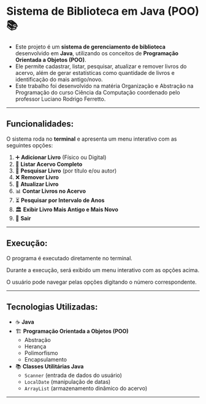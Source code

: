 # Sistema de Biblioteca em Java (POO) 📚

 - Este projeto é um **sistema de gerenciamento de biblioteca** desenvolvido em **Java**, utilizando os conceitos de **Programação Orientada a Objetos (POO)**.  
 - Ele permite cadastrar, listar, pesquisar, atualizar e remover livros do acervo, além de gerar estatísticas como quantidade de livros e identificação do mais antigo/novo.
 - Este trabalho foi desenvolvido na matéria Organização e Abstração na Programação do curso Ciência da Computação coordenado pelo professor Luciano Rodrigo Ferretto.

---

## Funcionalidades:

O sistema roda no **terminal** e apresenta um menu interativo com as seguintes opções:

1. ➕ **Adicionar Livro** (Físico ou Digital)  
2. 📖 **Listar Acervo Completo**  
3. 🔎 **Pesquisar Livro** (por título e/ou autor)  
4. ❌ **Remover Livro**  
5. 📝 **Atualizar Livro**  
6. 📊 **Contar Livros no Acervo**  
7. ⏳ **Pesquisar por Intervalo de Anos**  
8. 🏛️ **Exibir Livro Mais Antigo e Mais Novo**  
0. 🚪 **Sair**

---

## Execução:

O programa é executado diretamente no terminal.

Durante a execução, será exibido um menu interativo com as opções acima.

O usuário pode navegar pelas opções digitando o número correspondente.

---

## Tecnologias Utilizadas:

- ☕ **Java** 
- 🏗️ **Programação Orientada a Objetos (POO)**  
  - Abstração  
  - Herança  
  - Polimorfismo  
  - Encapsulamento  
- 📚 **Classes Utilitárias Java**  
  - `Scanner` (entrada de dados do usuário)  
  - `LocalDate` (manipulação de datas)  
  - `ArrayList` (armazenamento dinâmico do acervo)

---